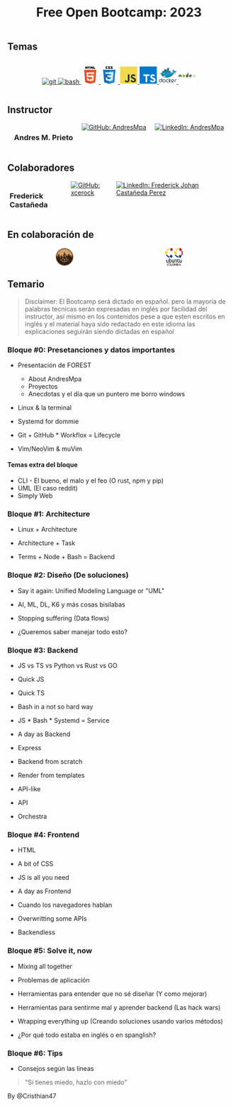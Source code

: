 <div style="display: flex; justify-content: space-around; margin: 5px">
    <h1>Free Open Bootcamp: 2023</h1>
</div>

## Temas

<div style="display: flex; justify-content: space-around; margin: 5px">
    <p align="center">
        <a href="https://git-scm.com/" target="_blank" rel="noreferrer">
            <img
                src="https://www.vectorlogo.zone/logos/git-scm/git-scm-icon.svg"
                alt="git"
                width="40"
                height="40"
            />
        </a>
        <a href="https://www.gnu.org/software/bash/" target="_blank" rel="noreferrer">
            <img
                src="https://www.vectorlogo.zone/logos/gnu_bash/gnu_bash-icon.svg"
                alt="bash"
                width="40"
                height="40"
            />
        </a>
        <a href="https://www.w3.org/html/" target="_blank" rel="noreferrer">
            <img
                src="https://raw.githubusercontent.com/devicons/devicon/master/icons/html5/html5-original-wordmark.svg"
                alt="html5"
                width="40"
                height="40"
            />
        </a>
        <a href="https://www.w3schools.com/css/" target="_blank" rel="noreferrer">
            <img
                src="https://raw.githubusercontent.com/devicons/devicon/master/icons/css3/css3-original-wordmark.svg"
                alt="css3"
                width="40"
                height="40"
            />
        </a>
        <a href="https://developer.mozilla.org/en-US/docs/Web/JavaScript" target="_blank" rel="noreferrer">
            <img
                src="https://raw.githubusercontent.com/devicons/devicon/master/icons/javascript/javascript-original.svg"
                alt="webpack"
                width="40"
                height="40"
            />
        </a>
        <a href="https://www.typescriptlang.org/" target="_blank" rel="noreferrer">
            <img
                src="https://raw.githubusercontent.com/devicons/devicon/master/icons/typescript/typescript-original.svg"
                alt="typescript"
                width="40"
                height="40"
                />
        </a>
        <a href="https://www.docker.com/" target="_blank" rel="noreferrer">
            <img
                src="https://raw.githubusercontent.com/devicons/devicon/master/icons/docker/docker-original-wordmark.svg"
                alt="docker"
                width="40"
                height="40"
            />
        </a>
        <a href="https://nodejs.org" target="_blank" rel="noreferrer">
            <img
                src="https://raw.githubusercontent.com/devicons/devicon/master/icons/nodejs/nodejs-original-wordmark.svg"
                alt="nodejs"
                width="40"
                height="40"
            />
        </a>
    </p>
</div>

## Instructor

<div style="display: flex; justify-content: space-around; margin: 5px">
    <h3>Andres M. Prieto</h3>
    <a href="https://github.com/AndresMpa" target="_blank" rel="noreferrer">
        <img
            src="https://img.shields.io/badge/-GitHub-black?style=for-the-badge&logo=GitHub"
            alt="GitHub: AndresMpa"
        />
    </a>
    <a href="https://github.com/AndresMpa" target="_blank" rel="noreferrer">
        <img
            src="https://img.shields.io/badge/-LinkedIn-blue?style=for-the-badge&logo=LinkedIn"
            alt="LinkedIn: AndresMpa"
        />
    </a>
</div>

## Colaboradores

<div style="display: flex; justify-content: space-around; margin: 5px">
    <h3>Frederick Castañeda</h3>
    <a href="https://github.com/xcerock" target="_blank" rel="noreferrer">
        <img
            src="https://img.shields.io/badge/-GitHub-black?style=for-the-badge&logo=GitHub"
            alt="GitHub: xcerock"
        />
    </a>
    <a href="https://www.linkedin.com/in/frederick-casta%C3%B1eda-perez/" target="_blank" rel="noreferrer">
        <img
            src="https://img.shields.io/badge/-LinkedIn-blue?style=for-the-badge&logo=LinkedIn"
            alt="LinkedIn: Frederick Johan Castañeda Perez"
        />
    </a>
</div>

## En colaboración de

<div style="display: flex; justify-content: space-around; margin: 5px">
    <img
        src="https://raw.githubusercontent.com/F-O-R-E-S-T/web-bootcamp-2023/main/.assets/logo_transparente.png"
        alt="FOREST"
        width="40"
        height="40"
    />
    <img
        src="https://raw.githubusercontent.com/F-O-R-E-S-T/web-bootcamp-2023/main/.assets/ubuntu.png"
        alt="FOREST"
        width="40"
        height="40"
    />
</div>

## Temario

> Disclaimer: El Bootcamp será dictado en español. pero la mayoría de palabras tecnicas serán expresadas en inglés por facilidad del instructor, así mismo en los contenidos pese a que esten escritos en inglés y el material haya sido redactado en este idioma las explicaciones seguirán siendo dictadas en español

### Bloque #0: Presetanciones y datos importantes

- Presentación de FOREST

  - About AndresMpa
  - Proyectos
  - Anecdotas y el día que un puntero me borro windows

- Linux & la terminal

- Systemd for dommie

- Git + GitHub \* Workflox = Lifecycle

- Vim/NeoVim & muVim

#### Temas extra del bloque

- CLI - El bueno, el malo y el feo (O rust, npm y pip)
- UML (El caso reddit)
- Simply Web

### Bloque #1: Architecture

- Linux + Architecture

- Architecture + Task

- Terms + Node + Bash = Backend

### Bloque #2: Diseño (De soluciones)

- Say it again: Unified Modeling Language or "UML"

- AI, ML, DL, K6 y más cosas bisilabas

- Stopping suffering (Data flows)

- ¿Queremos saber manejar todo esto?

### Bloque #3: Backend

- JS vs TS vs Python vs Rust vs GO

- Quick JS

- Quick TS

- Bash in a not so hard way

- JS * Bash * Systemd = Service

- A day as Backend

- Express

- Backend from scratch

- Render from templates

- API-like

- API

- Orchestra

### Bloque #4: Frontend

- HTML

- A bit of CSS

- JS is all you need

- A day as Frontend

- Cuando los navegadores hablan

- Overwritting some APIs

- Backendless

### Bloque #5: Solve it, now

- Mixing all together

- Problemas de aplicación

- Herramientas para entender que no sé diseñar (Y como mejorar)

- Herramientas para sentirme mal y aprender backend (Las hack wars)

- Wrapping everything up (Creando soluciones usando varios métodos)

- ¿Por qué todo estaba en inglés o en spanglish?

### Bloque #6: Tips

- Consejos según las lineas


> "Si tienes miedo, hazlo con miedo"

By @Cristhian47
